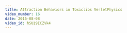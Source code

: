 ```yaml
---
title: Attraction Behaviors in Toxiclibs VerletPhysics
video_number: 16
date: 2015-08-08
video_id: hSU19ICZVk4
---
```

